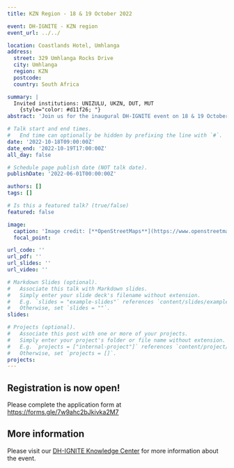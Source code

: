 ```yaml
---
title: KZN Region - 18 & 19 October 2022

event: DH-IGNITE - KZN region
event_url: ../../

location: Coastlands Hotel, Umhlanga
address:
  street: 329 Umhlanga Rocks Drive
  city: Umhlanga
  region: KZN
  postcode: 
  country: South Africa

summary: |
  Invited institutions: UNIZULU, UKZN, DUT, MUT
    {style="color: #d11f26; "} 
abstract: 'Join us for the inaugural DH-IGNITE event on 18 & 19 October 2022 in KwaZulu Natal!'

# Talk start and end times.
#   End time can optionally be hidden by prefixing the line with `#`.
date: '2022-10-18T09:00:00Z'
date_end: '2022-10-19T17:00:00Z'
all_day: false

# Schedule page publish date (NOT talk date).
publishDate: '2022-06-01T00:00:00Z'

authors: []
tags: []

# Is this a featured talk? (true/false)
featured: false

image:
  caption: 'Image credit: [**OpenStreetMaps**](https://www.openstreetmap.org/#map=9/-29.3031/31.0254)'
  focal_point: 

url_code: ''
url_pdf: ''
url_slides: ''
url_video: ''

# Markdown Slides (optional).
#   Associate this talk with Markdown slides.
#   Simply enter your slide deck's filename without extension.
#   E.g. `slides = "example-slides"` references `content/slides/example-slides.md`.
#   Otherwise, set `slides = ""`.
slides:

# Projects (optional).
#   Associate this post with one or more of your projects.
#   Simply enter your project's folder or file name without extension.
#   E.g. `projects = ["internal-project"]` references `content/project/deep-learning/index.md`.
#   Otherwise, set `projects = []`.
projects:
---
```


## Registration is now open!

Please complete the application form at <https://forms.gle/7w9ahc2bJkivka2M7>

## More information

Please visit our [DH-IGNITE Knowledge Center](../../docs/) for more information about the event.